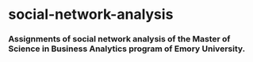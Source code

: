# social-network-analysis
### Assignments of social network analysis of the Master of Science in Business Analytics program of Emory University.

